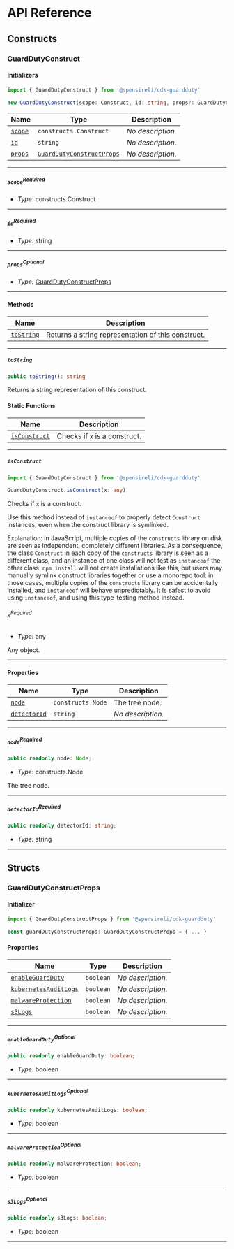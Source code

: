 # API Reference <a name="API Reference" id="api-reference"></a>

## Constructs <a name="Constructs" id="Constructs"></a>

### GuardDutyConstruct <a name="GuardDutyConstruct" id="@spensireli/cdk-guardduty.GuardDutyConstruct"></a>

#### Initializers <a name="Initializers" id="@spensireli/cdk-guardduty.GuardDutyConstruct.Initializer"></a>

```typescript
import { GuardDutyConstruct } from '@spensireli/cdk-guardduty'

new GuardDutyConstruct(scope: Construct, id: string, props?: GuardDutyConstructProps)
```

| **Name** | **Type** | **Description** |
| --- | --- | --- |
| <code><a href="#@spensireli/cdk-guardduty.GuardDutyConstruct.Initializer.parameter.scope">scope</a></code> | <code>constructs.Construct</code> | *No description.* |
| <code><a href="#@spensireli/cdk-guardduty.GuardDutyConstruct.Initializer.parameter.id">id</a></code> | <code>string</code> | *No description.* |
| <code><a href="#@spensireli/cdk-guardduty.GuardDutyConstruct.Initializer.parameter.props">props</a></code> | <code><a href="#@spensireli/cdk-guardduty.GuardDutyConstructProps">GuardDutyConstructProps</a></code> | *No description.* |

---

##### `scope`<sup>Required</sup> <a name="scope" id="@spensireli/cdk-guardduty.GuardDutyConstruct.Initializer.parameter.scope"></a>

- *Type:* constructs.Construct

---

##### `id`<sup>Required</sup> <a name="id" id="@spensireli/cdk-guardduty.GuardDutyConstruct.Initializer.parameter.id"></a>

- *Type:* string

---

##### `props`<sup>Optional</sup> <a name="props" id="@spensireli/cdk-guardduty.GuardDutyConstruct.Initializer.parameter.props"></a>

- *Type:* <a href="#@spensireli/cdk-guardduty.GuardDutyConstructProps">GuardDutyConstructProps</a>

---

#### Methods <a name="Methods" id="Methods"></a>

| **Name** | **Description** |
| --- | --- |
| <code><a href="#@spensireli/cdk-guardduty.GuardDutyConstruct.toString">toString</a></code> | Returns a string representation of this construct. |

---

##### `toString` <a name="toString" id="@spensireli/cdk-guardduty.GuardDutyConstruct.toString"></a>

```typescript
public toString(): string
```

Returns a string representation of this construct.

#### Static Functions <a name="Static Functions" id="Static Functions"></a>

| **Name** | **Description** |
| --- | --- |
| <code><a href="#@spensireli/cdk-guardduty.GuardDutyConstruct.isConstruct">isConstruct</a></code> | Checks if `x` is a construct. |

---

##### `isConstruct` <a name="isConstruct" id="@spensireli/cdk-guardduty.GuardDutyConstruct.isConstruct"></a>

```typescript
import { GuardDutyConstruct } from '@spensireli/cdk-guardduty'

GuardDutyConstruct.isConstruct(x: any)
```

Checks if `x` is a construct.

Use this method instead of `instanceof` to properly detect `Construct`
instances, even when the construct library is symlinked.

Explanation: in JavaScript, multiple copies of the `constructs` library on
disk are seen as independent, completely different libraries. As a
consequence, the class `Construct` in each copy of the `constructs` library
is seen as a different class, and an instance of one class will not test as
`instanceof` the other class. `npm install` will not create installations
like this, but users may manually symlink construct libraries together or
use a monorepo tool: in those cases, multiple copies of the `constructs`
library can be accidentally installed, and `instanceof` will behave
unpredictably. It is safest to avoid using `instanceof`, and using
this type-testing method instead.

###### `x`<sup>Required</sup> <a name="x" id="@spensireli/cdk-guardduty.GuardDutyConstruct.isConstruct.parameter.x"></a>

- *Type:* any

Any object.

---

#### Properties <a name="Properties" id="Properties"></a>

| **Name** | **Type** | **Description** |
| --- | --- | --- |
| <code><a href="#@spensireli/cdk-guardduty.GuardDutyConstruct.property.node">node</a></code> | <code>constructs.Node</code> | The tree node. |
| <code><a href="#@spensireli/cdk-guardduty.GuardDutyConstruct.property.detectorId">detectorId</a></code> | <code>string</code> | *No description.* |

---

##### `node`<sup>Required</sup> <a name="node" id="@spensireli/cdk-guardduty.GuardDutyConstruct.property.node"></a>

```typescript
public readonly node: Node;
```

- *Type:* constructs.Node

The tree node.

---

##### `detectorId`<sup>Required</sup> <a name="detectorId" id="@spensireli/cdk-guardduty.GuardDutyConstruct.property.detectorId"></a>

```typescript
public readonly detectorId: string;
```

- *Type:* string

---


## Structs <a name="Structs" id="Structs"></a>

### GuardDutyConstructProps <a name="GuardDutyConstructProps" id="@spensireli/cdk-guardduty.GuardDutyConstructProps"></a>

#### Initializer <a name="Initializer" id="@spensireli/cdk-guardduty.GuardDutyConstructProps.Initializer"></a>

```typescript
import { GuardDutyConstructProps } from '@spensireli/cdk-guardduty'

const guardDutyConstructProps: GuardDutyConstructProps = { ... }
```

#### Properties <a name="Properties" id="Properties"></a>

| **Name** | **Type** | **Description** |
| --- | --- | --- |
| <code><a href="#@spensireli/cdk-guardduty.GuardDutyConstructProps.property.enableGuardDuty">enableGuardDuty</a></code> | <code>boolean</code> | *No description.* |
| <code><a href="#@spensireli/cdk-guardduty.GuardDutyConstructProps.property.kubernetesAuditLogs">kubernetesAuditLogs</a></code> | <code>boolean</code> | *No description.* |
| <code><a href="#@spensireli/cdk-guardduty.GuardDutyConstructProps.property.malwareProtection">malwareProtection</a></code> | <code>boolean</code> | *No description.* |
| <code><a href="#@spensireli/cdk-guardduty.GuardDutyConstructProps.property.s3Logs">s3Logs</a></code> | <code>boolean</code> | *No description.* |

---

##### `enableGuardDuty`<sup>Optional</sup> <a name="enableGuardDuty" id="@spensireli/cdk-guardduty.GuardDutyConstructProps.property.enableGuardDuty"></a>

```typescript
public readonly enableGuardDuty: boolean;
```

- *Type:* boolean

---

##### `kubernetesAuditLogs`<sup>Optional</sup> <a name="kubernetesAuditLogs" id="@spensireli/cdk-guardduty.GuardDutyConstructProps.property.kubernetesAuditLogs"></a>

```typescript
public readonly kubernetesAuditLogs: boolean;
```

- *Type:* boolean

---

##### `malwareProtection`<sup>Optional</sup> <a name="malwareProtection" id="@spensireli/cdk-guardduty.GuardDutyConstructProps.property.malwareProtection"></a>

```typescript
public readonly malwareProtection: boolean;
```

- *Type:* boolean

---

##### `s3Logs`<sup>Optional</sup> <a name="s3Logs" id="@spensireli/cdk-guardduty.GuardDutyConstructProps.property.s3Logs"></a>

```typescript
public readonly s3Logs: boolean;
```

- *Type:* boolean

---



